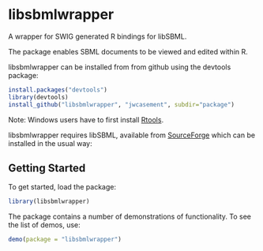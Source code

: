 libsbmlwrapper
==============

A wrapper for SWIG generated R bindings for libSBML.

The package enables SBML documents to be viewed and edited within R.

libsbmlwrapper can be installed from from github using the devtools package:
```r
install.packages("devtools")
library(devtools)
install_github("libsbmlwrapper", "jwcasement", subdir="package")
```

Note: Windows users have to first install [Rtools](http://cran.rstudio.com/bin/windows/Rtools/).

libsbmlwrapper requires libSBML, available from [SourceForge](http://sourceforge.net/projects/sbml/files/libsbml/5.5.0/experimental/binaries/r-bindings/windows/libSBML_5.5.0.zip/download) which can be installed in the usual way:

Getting Started
---------------

To get started, load the package:
```r
library(libsbmlwrapper)
```

The package contains a number of demonstrations of functionality. To see the list of demos, use:
```r
demo(package = "libsbmlwrapper")
```


